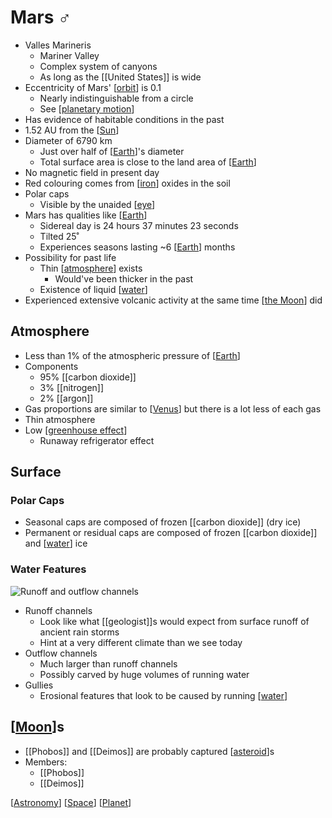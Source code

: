 # Mars ♂

- Valles Marineris
  - Mariner Valley
  - Complex system of canyons
  - As long as the [[United States]] is wide
- Eccentricity of Mars' [[orbit]] is 0.1
  - Nearly indistinguishable from a circle
  - See [[planetary motion]]
- Has evidence of habitable conditions in the past
- 1.52 AU from the [[Sun]]
- Diameter of 6790 km
  - Just over half of [[Earth]]'s diameter
  - Total surface area is close to the land area of [[Earth]]
- No magnetic field in present day
- Red colouring comes from [[iron]] oxides in the soil
- Polar caps
  - Visible by the unaided [[eye]]
- Mars has qualities like [[Earth]]
  - Sidereal day is 24 hours 37 minutes 23 seconds
  - Tilted 25˚
  - Experiences seasons lasting ~6 [[Earth]] months
- Possibility for past life
  - Thin [[atmosphere]] exists
    - Would've been thicker in the past
  - Existence of liquid [[water]]
- Experienced extensive volcanic activity at the same time [[the Moon]] did

## Atmosphere

- Less than 1% of the atmospheric pressure of [[Earth]]
- Components
  - 95% [[carbon dioxide]]
  - 3% [[nitrogen]]
  - 2% [[argon]]
- Gas proportions are similar to [[Venus]] but there is a lot less of each gas
- Thin atmosphere
- Low [[greenhouse effect]]
  - Runaway refrigerator effect

## Surface

### Polar Caps

- Seasonal caps are composed of frozen [[carbon dioxide]] (dry ice)
- Permanent or residual caps are composed of frozen [[carbon dioxide]] and [[water]] ice

### Water Features

![Runoff and outflow channels](/assets/second-brain/2020-11-09-10-35-26.png)

- Runoff channels
  - Look like what [[geologist]]s would expect from surface runoff of ancient rain storms
  - Hint at a very different climate than we see today
- Outflow channels
  - Much larger than runoff channels
  - Possibly carved by huge volumes of running water
- Gullies
  - Erosional features that look to be caused by running [[water]]

## [[Moon]]s

- [[Phobos]] and [[Deimos]] are probably captured [[asteroid]]s
- Members:
  - [[Phobos]]
  - [[Deimos]]

[[Astronomy]] [[Space]] [[Planet]]

[//begin]: # "Autogenerated link references for markdown compatibility"
[orbit]: orbit "Orbit"
[planetary motion]: planetary-motion "Planetary Motion"
[Sun]: sun "Sun"
[Earth]: earth "Earth 🜨"
[iron]: iron "Iron"
[eye]: eye "Eye"
[atmosphere]: atmosphere "Atmosphere"
[water]: water "Water"
[the Moon]: the-moon "The Moon"
[Venus]: venus "Venus ♀"
[greenhouse effect]: greenhouse-effect "Greenhouse Effect"
[Moon]: moon "Moon"
[asteroid]: asteroid "Asteroid"
[Astronomy]: astronomy "Astronomy"
[Space]: space "Space"
[Planet]: planet "Planet"
[//end]: # "Autogenerated link references"
